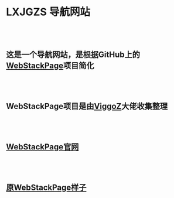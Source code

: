 LXJGZS 导航网站
===
<br><br>
## 这是一个导航网站，是根据GitHub上的[WebStackPage](https://github.com/WebStackPage/WebStackPage.github.io)项目简化
<br><br>
## WebStackPage项目是由[ViggoZ](https://www.viggoz.com)大佬收集整理
<br><br>
## [WebStackPage官网](www.webstack.cc)
<br><br>
## [原WebStackPage样子](https://camo.githubusercontent.com/cd5db39ba59752822b7770d5074571fc4db1660af9066dfdb9953ff53ed7195e/687474703a2f2f7777772e776562737461636b2e63632f6173736574732f696d616765732f707265766965772e676966)
